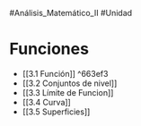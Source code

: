 #Análisis_Matemático_II 
#Unidad
# Funciones
- [[3.1 Función]] ^663ef3
- [[3.2 Conjuntos de nivel]]
- [[3.3 Límite de Funcion]]
- [[3.4 Curva]]
- [[3.5 Superficies]]
